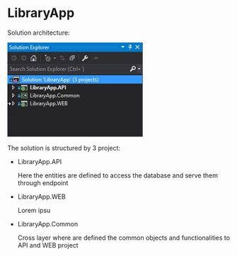 # LibraryApp

Solution architecture: 

![](./docs/images/solution_architecture.jpg)

The solution is structured by 3 project:

* LibraryApp.API 

	Here the entities are defined to access the database and serve them through endpoint
	
+ LibraryApp.WEB

	Lorem ipsu
	
- LibraryApp.Common

	Cross layer where are defined the common objects and functionalities to API and WEB project